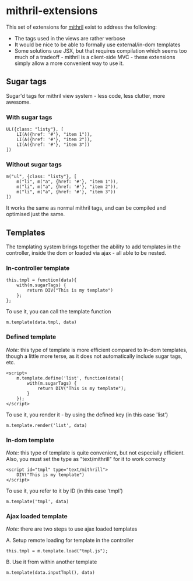# mithril-extensions

This set of extensions for [mithril](http://lhorie.github.io/mithril/) exist to address the following:

* The tags used in the views are rather verbose
* It would be nice to be able to formally use external/in-dom templates
* Some solutions use JSX, but that requires compilation which seems too much of a tradeoff - mithril is a client-side MVC - these extensions simply allow a more convenient way to use it.

## Sugar tags

Sugar'd tags for mithril view system - less code, less clutter, more awesome.

### With sugar tags

    UL({class: "listy"}, [
        LI(A({href: '#'}, "item 1")),
        LI(A({href: '#'}, "item 2")),
        LI(A({href: '#'}, "item 3"))
    ])

### Without sugar tags

    m("ul", {class: "listy"}, [
        m("li", m("a", {href: '#'}, "item 1")),
        m("li", m("a", {href: '#'}, "item 2")),
        m("li", m("a", {href: '#'}, "item 3"))
    ])

It works the same as normal mithril tags, and can be compiled and optimised just the same.

## Templates

The templating system brings together the ability to add templates in the controller, inside the dom or loaded via ajax - all able to be nested.

### In-controller template

    this.tmpl = function(data){
        with(m.sugarTags) {
            return DIV("This is my template")
        };
    };

To use it, you can call the template function

    m.template(data.tmpl, data)

### Defined template

*Note:* this type of template is more efficient compared to In-dom templates, though a little more terse, as it does not automatically include sugar tags, etc.

    <script>
        m.template.define('list', function(data){
            with(m.sugarTags) {
                return DIV("This is my template");
            }
        });
    </script>

To use it, you render it - by using the defined key (in this case 'list')

    m.template.render('list', data)

### In-dom template

*Note:* this type of template is quite convenient, but not especially efficient. Also, you must set the type as "text/mithrill" for it to work correcty

    <script id="tmpl" type="text/mithrill">
        DIV("This is my template")
    </script>

To use it, you refer to it by ID (in this case 'tmpl')

    m.template('tmpl', data)

### Ajax loaded template

*Note:* there are two steps to use ajax loaded templates

A. Setup remote loading for template in the controller

    this.tmpl = m.template.load("tmpl.js");

B. Use it from within another template

    m.template(data.inputTmpl(), data)

